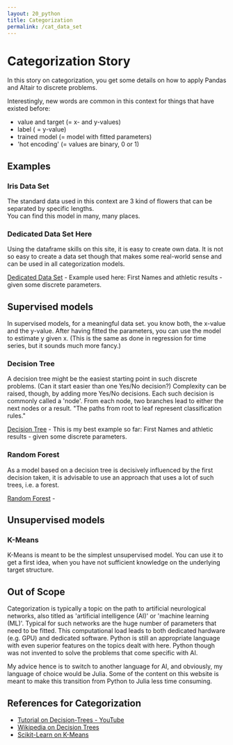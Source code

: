 ```yaml
---
layout: 20_python
title: Categorization
permalink: /cat_data_set
---
```



# Categorization Story

In this story on categorization, you get some details on how to apply Pandas and Altair to discrete problems.

Interestingly, new words are common in this context for things that have existed before:
- value and target (= x- and y-values)
- label ( = y-value)
- trained model (= model with fitted parameters)
- 'hot encoding' (= values are binary, 0 or 1)


## Examples

### Iris Data Set

The standard data used in this context are 3 kind of flowers that can be separated by specific lengths.<br>
You can find this model in many, many places.


### Dedicated Data Set Here

Using the dataframe skills on this site, it is easy to create own data.
It is not so easy to create a data set though that makes some real-world sense and can be used in all categorization models.

[Dedicated Data Set](cat_data_set) - Example used here: First Names and athletic results - given some discrete parameters.


## Supervised models

In supervised models, for a meaningful data set. you know both, the x-value and the y-value. 
After having fitted the parameters, you can use the model to estimate y given x.
(This is the same as done in regression for time series, but it sounds much more fancy.)


### Decision Tree

A decision tree might be the easiest starting point in such discrete problems. (Can it start easier than one Yes/No decision?)
Complexity can be raised, though, by adding more Yes/No decisions. Each such decision is commonly called a 'node'. From each node, two branches lead to either the next nodes or a result. 
"The paths from root to leaf represent classification rules."

[Decision Tree](cat_decision_tree) - This is my best example so far: First Names and athletic results - given some discrete parameters.


### Random Forest

As a model based on a decision tree is decisively influenced by the first decision taken, it is advisable to use an approach that uses a lot of such trees, i.e. a forest.

[Random Forest](cat_random_forest) - 



## Unsupervised models


### K-Means
 
K-Means is meant to be the simplest unsupervised model. You can use it to get a first idea, when you have not sufficient knowledge on the underlying target structure.


## Out of Scope

Categorization is typically a topic on the path to artificial neurological networks, also titled as 'artificial intelligence (AI)' or 'machine learning (ML)'.
Typical for such networks are the huge number of parameters that need to be fitted. This computational load leads to both dedicated hardware (e.g. GPU) and dedicated software.
Python is still an appropriate language with even superior features on the topics dealt with here. Python though was not invented to solve the problems that come specific with AI. 

My advice hence is to switch to another language for AI, and obviously, my language of choice would be Julia.
Some of the content on this website is meant to make this transition from Python to Julia less time consuming. 


## References for Categorization

- [Tutorial on Decision-Trees - YouTube](https://github.com/codebasics/py/blob/master/ML/13_kmeans/13_kmeans_tutorial.ipynb)
- [Wikipedia on Decision Trees](https://github.com/codebasics/py/blob/master/ML/13_kmeans/13_kmeans_tutorial.ipynb)
- [Scikit-Learn on K-Means](https://scikit-learn.org/stable/modules/clustering.html#k-means)


